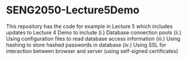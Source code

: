 # SENG2050-Lecture5Demo

This repository has the code for example in Lecture 5 which includes updates to Lecture 4 Demo to include 
(i.) Database connection pools
(ii.) Using configuration files to read database access information
(iii.) Using hashing to store hashed passwords in database
(iv.) Using SSL for interaction between browser and server (using self-signed certificates)

